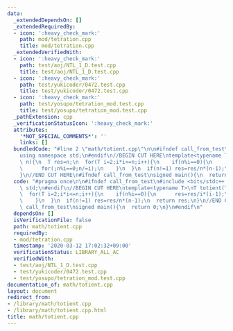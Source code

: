 ```yaml
---
data:
  _extendedDependsOn: []
  _extendedRequiredBy:
  - icon: ':heavy_check_mark:'
    path: mod/tetration.cpp
    title: mod/tetration.cpp
  _extendedVerifiedWith:
  - icon: ':heavy_check_mark:'
    path: test/aoj/NTL_1_D.test.cpp
    title: test/aoj/NTL_1_D.test.cpp
  - icon: ':heavy_check_mark:'
    path: test/yukicoder/0472.test.cpp
    title: test/yukicoder/0472.test.cpp
  - icon: ':heavy_check_mark:'
    path: test/yosupo/tetration_mod.test.cpp
    title: test/yosupo/tetration_mod.test.cpp
  _pathExtension: cpp
  _verificationStatusIcon: ':heavy_check_mark:'
  attributes:
    '*NOT_SPECIAL_COMMENTS*': ''
    links: []
  bundledCode: "#line 2 \"math/totient.cpp\"\n\n#ifndef call_from_test\n#include <bits/stdc++.h>\n\
    using namespace std;\n#endif\n//BEGIN CUT HERE\ntemplate<typename T>\nT totient(T\
    \ n){\n  T res=n;\n  for(T i=2;i*i<=n;i++){\n    if(n%i==0){\n      res=res/i*(i-1);\n\
    \      for(;n%i==0;n/=i);\n    }\n  }\n  if(n!=1) res=res/n*(n-1);\n  return res;\n\
    }\n//END CUT HERE\n#ifndef call_from_test\nsigned main(){\n  return 0;\n}\n#endif\n"
  code: "#pragma once\n\n#ifndef call_from_test\n#include <bits/stdc++.h>\nusing namespace\
    \ std;\n#endif\n//BEGIN CUT HERE\ntemplate<typename T>\nT totient(T n){\n  T res=n;\n\
    \  for(T i=2;i*i<=n;i++){\n    if(n%i==0){\n      res=res/i*(i-1);\n      for(;n%i==0;n/=i);\n\
    \    }\n  }\n  if(n!=1) res=res/n*(n-1);\n  return res;\n}\n//END CUT HERE\n#ifndef\
    \ call_from_test\nsigned main(){\n  return 0;\n}\n#endif\n"
  dependsOn: []
  isVerificationFile: false
  path: math/totient.cpp
  requiredBy:
  - mod/tetration.cpp
  timestamp: '2020-03-12 17:02:32+09:00'
  verificationStatus: LIBRARY_ALL_AC
  verifiedWith:
  - test/aoj/NTL_1_D.test.cpp
  - test/yukicoder/0472.test.cpp
  - test/yosupo/tetration_mod.test.cpp
documentation_of: math/totient.cpp
layout: document
redirect_from:
- /library/math/totient.cpp
- /library/math/totient.cpp.html
title: math/totient.cpp
---
```


